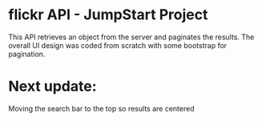 flickr API - JumpStart Project
==============================

This API retrieves an object from the server and paginates the results.
The overall UI design was coded from scratch with some bootstrap for pagination.

Next update:
===========
Moving the search bar to the top so results are centered
